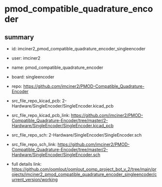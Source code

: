 # pmod_compatible_quadrature_encoder
 
## summary 
* id: imciner2_pmod_compatible_quadrature_encoder_singleencoder
* user: imciner2
* name: pmod_compatible_quadrature_encoder
* board: singleencoder
* repo: https://github.com/imciner2/PMOD-Compatible_Quadrature-Encoder
* src_file_repo_kicad_pcb: 2-Hardware/SingleEncoder/SingleEncoder.kicad_pcb
* src_file_repo_kicad_pcb_link: https://github.com/imciner2/PMOD-Compatible_Quadrature-Encoder/tree/master/2-Hardware/SingleEncoder/SingleEncoder.kicad_pcb


* src_file_repo_sch: 2-Hardware/SingleEncoder/SingleEncoder.sch
* src_file_repo_sch_link: https://github.com/imciner2/PMOD-Compatible_Quadrature-Encoder/tree/master/2-Hardware/SingleEncoder/SingleEncoder.sch
* full details link: https://github.com/oomlout/oomlout_oomp_project_bot_v_2/tree/main/projects/imciner2_pmod_compatible_quadrature_encoder_singleencoder/current_version/working  







